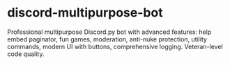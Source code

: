 # discord-multipurpose-bot
Professional multipurpose Discord.py bot with advanced features: help embed paginator, fun games, moderation, anti-nuke protection, utility commands, modern UI with buttons, comprehensive logging. Veteran-level code quality.
